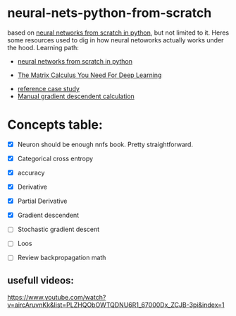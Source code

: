 # neural-nets-python-from-scratch
based on [neural networks from scratch in python](https://nnfs.io/), but not limited to it.
Heres some resources used to dig in how neural netoworks actually works under the hood.
Learning path: 
* [neural networks from scratch in python](https://nnfs.io/)
 - [The Matrix Calculus You Need For Deep Learning](https://explained.ai/matrix-calculus/index.html)

* [reference case study](https://cs231n.github.io/neural-networks-case-study/)
* [Manual gradient descendent calculation](https://towardsdatascience.com/calculating-gradient-descent-manually-6d9bee09aa0b)

# Concepts table:
- [x] Neuron
        should be enough nnfs book. Pretty straightforward.
- [x] Categorical cross entropy
- [x] accuracy
- [x] Derivative
- [x] Partial Derivative
- [x] Gradient descendent
- [ ] Stochastic gradient descent
- [ ] Loos 
- [ ] Review backpropagation math


## usefull videos:
https://www.youtube.com/watch?v=aircAruvnKk&list=PLZHQObOWTQDNU6R1_67000Dx_ZCJB-3pi&index=1